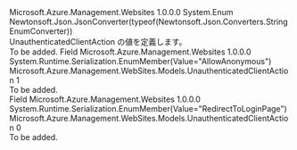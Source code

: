 <Type Name="UnauthenticatedClientAction" FullName="Microsoft.Azure.Management.WebSites.Models.UnauthenticatedClientAction">
  <TypeSignature Language="C#" Value="public enum UnauthenticatedClientAction" />
  <TypeSignature Language="ILAsm" Value=".class public auto ansi sealed UnauthenticatedClientAction extends System.Enum" />
  <TypeSignature Language="DocId" Value="T:Microsoft.Azure.Management.WebSites.Models.UnauthenticatedClientAction" />
  <TypeSignature Language="VB.NET" Value="Public Enum UnauthenticatedClientAction" />
  <TypeSignature Language="F#" Value="type UnauthenticatedClientAction = " />
  <AssemblyInfo>
    <AssemblyName>Microsoft.Azure.Management.Websites</AssemblyName>
    <AssemblyVersion>1.0.0.0</AssemblyVersion>
  </AssemblyInfo>
  <Base>
    <BaseTypeName>System.Enum</BaseTypeName>
  </Base>
  <Attributes>
    <Attribute>
      <AttributeName>Newtonsoft.Json.JsonConverter(typeof(Newtonsoft.Json.Converters.StringEnumConverter))</AttributeName>
    </Attribute>
  </Attributes>
  <Docs>
    <summary>
            UnauthenticatedClientAction の値を定義します。
            </summary>
    <remarks>To be added.</remarks>
  </Docs>
  <Members>
    <Member MemberName="AllowAnonymous">
      <MemberSignature Language="C#" Value="AllowAnonymous" />
      <MemberSignature Language="ILAsm" Value=".field public static literal valuetype Microsoft.Azure.Management.WebSites.Models.UnauthenticatedClientAction AllowAnonymous = int32(1)" />
      <MemberSignature Language="DocId" Value="F:Microsoft.Azure.Management.WebSites.Models.UnauthenticatedClientAction.AllowAnonymous" />
      <MemberSignature Language="VB.NET" Value="AllowAnonymous" />
      <MemberSignature Language="F#" Value="AllowAnonymous = 1" Usage="Microsoft.Azure.Management.WebSites.Models.UnauthenticatedClientAction.AllowAnonymous" />
      <MemberType>Field</MemberType>
      <AssemblyInfo>
        <AssemblyName>Microsoft.Azure.Management.Websites</AssemblyName>
        <AssemblyVersion>1.0.0.0</AssemblyVersion>
      </AssemblyInfo>
      <Attributes>
        <Attribute>
          <AttributeName>System.Runtime.Serialization.EnumMember(Value="AllowAnonymous")</AttributeName>
        </Attribute>
      </Attributes>
      <ReturnValue>
        <ReturnType>Microsoft.Azure.Management.WebSites.Models.UnauthenticatedClientAction</ReturnType>
      </ReturnValue>
      <MemberValue>1</MemberValue>
      <Docs>
        <summary>To be added.</summary>
      </Docs>
    </Member>
    <Member MemberName="RedirectToLoginPage">
      <MemberSignature Language="C#" Value="RedirectToLoginPage" />
      <MemberSignature Language="ILAsm" Value=".field public static literal valuetype Microsoft.Azure.Management.WebSites.Models.UnauthenticatedClientAction RedirectToLoginPage = int32(0)" />
      <MemberSignature Language="DocId" Value="F:Microsoft.Azure.Management.WebSites.Models.UnauthenticatedClientAction.RedirectToLoginPage" />
      <MemberSignature Language="VB.NET" Value="RedirectToLoginPage" />
      <MemberSignature Language="F#" Value="RedirectToLoginPage = 0" Usage="Microsoft.Azure.Management.WebSites.Models.UnauthenticatedClientAction.RedirectToLoginPage" />
      <MemberType>Field</MemberType>
      <AssemblyInfo>
        <AssemblyName>Microsoft.Azure.Management.Websites</AssemblyName>
        <AssemblyVersion>1.0.0.0</AssemblyVersion>
      </AssemblyInfo>
      <Attributes>
        <Attribute>
          <AttributeName>System.Runtime.Serialization.EnumMember(Value="RedirectToLoginPage")</AttributeName>
        </Attribute>
      </Attributes>
      <ReturnValue>
        <ReturnType>Microsoft.Azure.Management.WebSites.Models.UnauthenticatedClientAction</ReturnType>
      </ReturnValue>
      <MemberValue>0</MemberValue>
      <Docs>
        <summary>To be added.</summary>
      </Docs>
    </Member>
  </Members>
</Type>